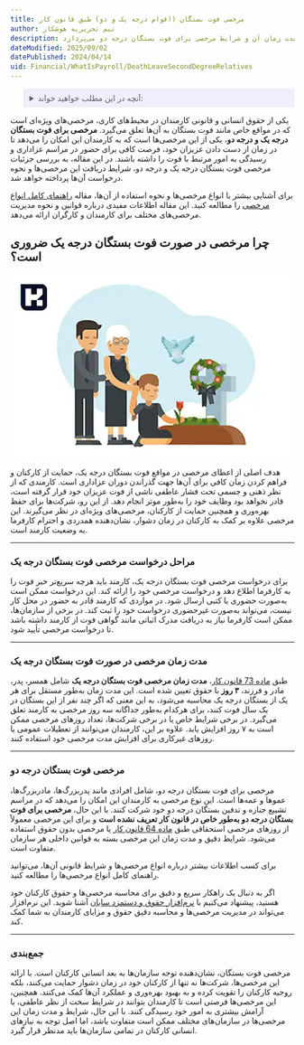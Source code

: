 ```yaml
---
title: مرخصی فوت بستگان (اقوام درجه یک و دو) طبق قانون کار
author: تیم تحریریه هوشکار
description: مرخصی فوت بستگان درجه یک یکی از انواع مرخصی‌های قانونی است که به کارمندان در صورت فوت همسر، پدر، مادر یا فرزند تعلق می‌گیرد. این مرخصی به کارمندان کمک می‌کند تا دوران عزاداری خود را سپری کنند و پس از آن با روحیه‌ای بهتر به کار بازگردند. این مقاله به مراحل درخواست مرخصی، مدت زمان آن و شرایط مرخصی برای فوت بستگان درجه دو می‌پردازد.
dateModified: 2025/09/02
datePublished: 2024/04/14
uid: Financial/WhatIsPayroll/DeathLeaveSecondDegreeRelatives
---
```


<blockquote style="background-color:#eeeefc; padding:0.5rem">
<details>
  <summary>آنچه در این مطلب خواهید خواند:</summary>
  <ul>
    <li>چرا مرخصی در صورت فوت بستگان درجه یک ضروری است؟</li>
    <li>مراحل درخواست مرخصی فوت بستگان درجه یک</li>
    <li>مدت زمان مرخصی در صورت فوت بستگان درجه یک</li>
    <li>مرخصی فوت بستگان درجه دو</li>
  </ul>
</details>
</blockquote>

یکی از حقوق انسانی و قانونی کارمندان در محیط‌های کاری، مرخصی‌های ویژه‌ای است که در مواقع خاص مانند فوت بستگان به آن‌ها تعلق می‌گیرد. **مرخصی برای فوت بستگان درجه یک و درجه دو**، یکی از این مرخصی‌ها است که به کارمندان این امکان را می‌دهد تا در زمان از دست دادن عزیزان خود، فرصت کافی برای حضور در مراسم عزاداری و رسیدگی به امور مرتبط با فوت را داشته باشند. در این مقاله، به بررسی جزئیات مرخصی فوت بستگان درجه یک و درجه دو، شرایط دریافت این مرخصی‌ها و نحوه درخواست آن‌ها پرداخته خواهد شد.

برای آشنایی بیشتر با انواع مرخصی‌ها و نحوه استفاده از آن‌ها، مقاله <a href="https://www.hooshkar.com/Wiki/Payroll/TypesOfLeaves" target="_blank">راهنمای کامل انواع مرخصی</a>
را مطالعه کنید. این مقاله اطلاعات مفیدی درباره قوانین و نحوه مدیریت مرخصی‌های مختلف برای کارمندان و کارگران ارائه می‌دهد.

## چرا مرخصی در صورت فوت بستگان درجه یک ضروری است؟

![مرخصی فوت بستگان درجه یک](./Images/DeathLeaveOfFirstDegreeRelatives.webp)

هدف اصلی از اعطای مرخصی در مواقع فوت بستگان درجه یک، حمایت از کارکنان و فراهم کردن زمان کافی برای آن‌ها جهت گذراندن دوران عزاداری است. کارمندی که از نظر ذهنی و جسمی تحت فشار عاطفی ناشی از فوت عزیزان خود قرار گرفته است، قادر نخواهد بود وظایف خود را به‌طور موثر انجام دهد. از این رو، شرکت‌ها برای حفظ بهره‌وری و همچنین حمایت از کارکنان، مرخصی‌های ویژه‌ای در نظر می‌گیرند. این مرخصی علاوه بر کمک به کارکنان در زمان دشوار، نشان‌دهنده همدردی و احترام کارفرما به وضعیت کارمند است.

---

### مراحل درخواست مرخصی فوت بستگان درجه یک
برای درخواست مرخصی فوت بستگان درجه یک، کارمند باید هرچه سریع‌تر خبر فوت را به کارفرما اطلاع دهد و درخواست مرخصی خود را ارائه کند. این درخواست ممکن است به‌صورت حضوری یا کتبی ارسال شود. در مواردی که کارمند قادر به حضور در محل کار نیست، می‌تواند به‌صورت غیرحضوری درخواست خود را ثبت کند. در برخی از سازمان‌ها، ممکن است کارفرما نیاز به دریافت مدرک اثباتی مانند گواهی فوت از کارمند داشته باشد تا درخواست مرخصی تأیید شود.

---

### مدت زمان مرخصی در صورت فوت بستگان درجه یک

طبق <a href="https://www.mcls.gov.ir/fa/law/267/%d9%81%d8%b5%d9%84-%d8%b3%d9%88%d9%85-%d8%b4%d8%b1%d8%a7%db%8c%d8%b7-%da%a9%d8%a7%d8%b1" target="_blank">ماده 73 قانون کار</a>، **مدت زمان مرخصی فوت بستگان درجه یک** شامل همسر، پدر، مادر و فرزند، **۳ روز** با حقوق تعیین شده است. این مدت زمان به‌طور مستقل برای هر یک از بستگان درجه یک محاسبه می‌شود، به این معنی که اگر چند نفر از این بستگان در یک سال فوت کنند، برای هرکدام به‌طور جداگانه سه روز مرخصی به کارمند تعلق می‌گیرد. در برخی شرایط خاص یا در برخی شرکت‌ها، تعداد روزهای مرخصی ممکن است به ۷ روز افزایش یابد. علاوه بر این، کارمندان می‌توانند از تعطیلات عمومی یا روزهای غیرکاری برای افزایش مدت مرخصی خود استفاده کنند.

---

### مرخصی فوت بستگان درجه دو
مرخصی برای فوت بستگان درجه دو، شامل افرادی مانند پدربزرگ‌ها، مادربزرگ‌ها، عموها و عمه‌ها است. این نوع مرخصی به کارمندان این امکان را می‌دهد که در مراسم تشییع جنازه و تدفین بستگان درجه دو خود شرکت کنند. با این حال، **مرخصی برای فوت بستگان درجه دو به‌طور خاص در قانون کار تعریف نشده است** و برای این مرخصی معمولاً از روزهای مرخصی استحقاقی طبق <a href="https://www.mcls.gov.ir/fa/law/267/%d9%81%d8%b5%d9%84-%d8%b3%d9%88%d9%85-%d8%b4%d8%b1%d8%a7%db%8c%d8%b7-%da%a9%d8%a7%d8%b1" target="_blank">ماده 64 قانون کار</a>
 یا مرخصی بدون حقوق استفاده می‌شود. شرایط دقیق و مدت زمان این مرخصی بسته به قوانین داخلی هر سازمان متفاوت است.

برای کسب اطلاعات بیشتر درباره انواع مرخصی‌ها و شرایط قانونی آن‌ها، می‌توانید راهنمای کامل انواع مرخصی‌ها را مطالعه کنید.

اگر به دنبال یک راهکار سریع و دقیق برای محاسبه مرخصی‌ها و حقوق کارکنان خود هستید، پیشنهاد می‌کنیم با <a href="https://www.hooshkar.com/Software/Sayan/Module/Payroll" target="_blank">نرم‌افزار حقوق و دستمزد سایان</a> آشنا شوید. این نرم‌افزار می‌تواند در مدیریت مرخصی‌ها و محاسبه دقیق حقوق و مزایای کارمندان به شما کمک کند. 

---

### جمع‌بندی

مرخصی فوت بستگان، نشان‌دهنده توجه سازمان‌ها به بعد انسانی کارکنان است. با ارائه این مرخصی‌ها، شرکت‌ها نه تنها از کارکنان خود در زمان دشوار حمایت می‌کنند، بلکه روحیه کارکنان را تقویت کرده و به بهبود بهره‌وری و عملکرد آن‌ها کمک می‌کنند. همچنین، این مرخصی‌ها فرصتی است تا کارمندان بتوانند در شرایط سخت از نظر عاطفی، با آرامش بیشتری به امور خود رسیدگی کنند. با این حال، شرایط و مدت زمان این مرخصی‌ها در سازمان‌های مختلف ممکن است متفاوت باشد، اما اصل توجه به نیازهای انسانی کارکنان در تمامی سازمان‌ها باید مدنظر قرار گیرد.